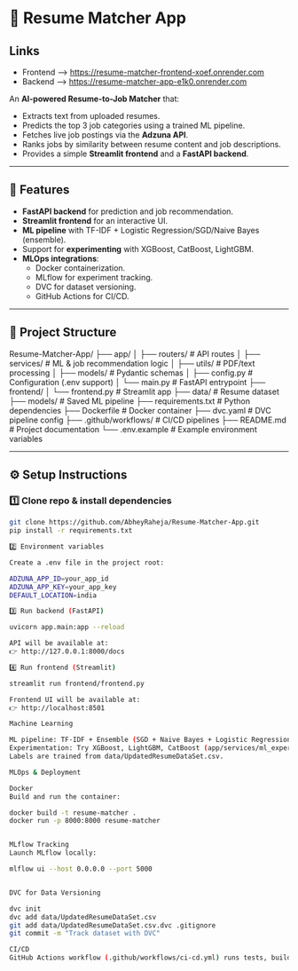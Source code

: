# 📄 Resume Matcher App

## Links
- Frontend --> https://resume-matcher-frontend-xoef.onrender.com
-  Backend --> https://resume-matcher-app-e1k0.onrender.com 

An **AI-powered Resume-to-Job Matcher** that:
- Extracts text from uploaded resumes.
- Predicts the top 3 job categories using a trained ML pipeline.
- Fetches live job postings via the **Adzuna API**.
- Ranks jobs by similarity between resume content and job descriptions.
- Provides a simple **Streamlit frontend** and a **FastAPI backend**.

---

## 🚀 Features
- **FastAPI backend** for prediction and job recommendation.
- **Streamlit frontend** for an interactive UI.
- **ML pipeline** with TF-IDF + Logistic Regression/SGD/Naive Bayes (ensemble).
- Support for **experimenting** with XGBoost, CatBoost, LightGBM.
- **MLOps integrations**:
  - Docker containerization.
  - MLflow for experiment tracking.
  - DVC for dataset versioning.
  - GitHub Actions for CI/CD.

---

## 📂 Project Structure

Resume-Matcher-App/
├── app/
│ ├── routers/ # API routes
│ ├── services/ # ML & job recommendation logic
│ ├── utils/ # PDF/text processing
│ ├── models/ # Pydantic schemas
│ ├── config.py # Configuration (.env support)
│ └── main.py # FastAPI entrypoint
├── frontend/
│ └── frontend.py # Streamlit app
├── data/ # Resume dataset
├── models/ # Saved ML pipeline
├── requirements.txt # Python dependencies
├── Dockerfile # Docker container
├── dvc.yaml # DVC pipeline config
├── .github/workflows/ # CI/CD pipelines
├── README.md # Project documentation
└── .env.example # Example environment variables


---

## ⚙️ Setup Instructions

### 1️⃣ Clone repo & install dependencies
```bash
git clone https://github.com/AbheyRaheja/Resume-Matcher-App.git
pip install -r requirements.txt

2️⃣ Environment variables

Create a .env file in the project root:

ADZUNA_APP_ID=your_app_id
ADZUNA_APP_KEY=your_app_key
DEFAULT_LOCATION=india

3️⃣ Run backend (FastAPI)

uvicorn app.main:app --reload

API will be available at:
👉 http://127.0.0.1:8000/docs

4️⃣ Run frontend (Streamlit)

streamlit run frontend/frontend.py

Frontend UI will be available at:
👉 http://localhost:8501

Machine Learning

ML pipeline: TF-IDF + Ensemble (SGD + Naive Bayes + Logistic Regression).
Experimentation: Try XGBoost, LightGBM, CatBoost (app/services/ml_experiments.py).
Labels are trained from data/UpdatedResumeDataSet.csv.

MLOps & Deployment

Docker
Build and run the container:

docker build -t resume-matcher .
docker run -p 8000:8000 resume-matcher


MLflow Tracking
Launch MLflow locally:

mlflow ui --host 0.0.0.0 --port 5000


DVC for Data Versioning

dvc init
dvc add data/UpdatedResumeDataSet.csv
git add data/UpdatedResumeDataSet.csv.dvc .gitignore
git commit -m "Track dataset with DVC"

CI/CD
GitHub Actions workflow (.github/workflows/ci-cd.yml) runs tests, builds Docker images, and can deploy to AWS.
